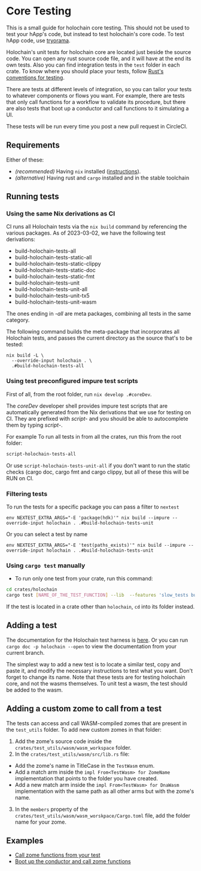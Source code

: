 # Core Testing

This is a small guide for holochain core testing. This should not be used to test your hApp's code, but instead to test holochain's core code. To test hApp code, use [tryorama](https://github.com/holo-host/tryorama).

Holochain's unit tests for holochain core are located just beside the source code. You can open any rust source code file, and it will have at the end its own tests. Also you can find integration tests in the `test` folder in each crate. To know where you should place your tests, follow [Rust's conventions for testing](https://doc.rust-lang.org/book/ch11-03-test-organization.html).

There are tests at different levels of integration, so you can tailor your tests to whatever components or flows you want. For example, there are tests that only call functions for a workflow to validate its procedure, but there are also tests that boot up a conductor and call functions to it simulating a UI.

These tests will be run every time you post a new pull request in CircleCI.

## Requirements

Either of these:

- *(recommended)* Having `nix` installed ([instructions](https://nixos.org/download.html)).
- *(alternative)* Having rust and `cargo` installed and in the stable toolchain

## Running tests


### Using the same Nix derivations as CI

CI runs all Holochain tests via the `nix build` command by referencing the various packages.
As of 2023-03-02, we have the following test derivations:

- build-holochain-tests-all
- build-holochain-tests-static-all
- build-holochain-tests-static-clippy
- build-holochain-tests-static-doc
- build-holochain-tests-static-fmt
- build-holochain-tests-unit
- build-holochain-tests-unit-all
- build-holochain-tests-unit-tx5
- build-holochain-tests-unit-wasm

The ones ending in *-all* are meta packages, combining all tests in the same category.

The following command builds the meta-package that incorporates all Holochain tests, and passes the current directory as the source that's to be tested:

```
nix build -L \
  --override-input holochain . \
  .#build-holochain-tests-all
```

### Using test preconfigured impure test scripts

First of all, from the root folder, run `nix develop .#coreDev`.

The _coreDev_ developer shell provides impure test scripts that are automatically generated from the Nix derivations that we use for testing on CI.
They are prefixed with *script-* and you should be able to autocomplete them by typing _script-<TAB>_.

For example To run all tests in from all the crates, run this from the root folder:

```bash
script-holochain-tests-all
```

Or use `script-holochain-tests-unit-all` if you don't want to run the static checks (cargo doc, cargo fmt and cargo clippy, but all of these this will be RUN on CI.

### Filtering tests

To run the tests for a specific package you can pass a filter to `nextest`

```shell
env NEXTEST_EXTRA_ARGS="-E 'package(hdk)'" nix build --impure --override-input holochain . .#build-holochain-tests-unit
```

Or you can select a test by name

```shell
env NEXTEST_EXTRA_ARGS="-E 'test(paths_exists)'" nix build --impure --override-input holochain . .#build-holochain-tests-unit
```

### Using `cargo test` manually

- To run only one test from your crate, run this command:

```bash
cd crates/holochain
cargo test [NAME_OF_THE_TEST_FUNCTION] --lib  --features 'slow_tests build_wasms' -- --nocapture
```

If the test is located in a crate other than `holochain`, `cd` into its folder instead.

## Adding a test

The documentation for the Holochain test harness is [here](https://docs.rs/holochain/latest/holochain/sweettest/index.html). Or you can run `cargo doc -p holochain --open` to view the documentation from your current branch. 

The simplest way to add a new test is to locate a similar test, copy and paste it, and modify the necessary instructions to test what you want. Don't forget to change its name. Note that these tests are for testing holochain core, and not the wasms themselves. To unit test a wasm, the test should be added to the wasm.

## Adding a custom zome to call from a test

The tests can access and call WASM-compiled zomes that are present in the `test_utils` folder. To add new custom zomes in that folder:

1. Add the zome's source code inside the `crates/test_utils/wasm/wasm_workspace` folder.
2. In the `crates/test_utils/wasm/src/lib.rs` file:
- Add the zome's name in TitleCase in the `TestWasm` enum.
- Add a match arm inside the `impl From<TestWasm> for ZomeName` implementation that points to the folder you have created.
- Add a new match arm inside the `impl From<TestWasm> for DnaWasm` implementation with the same path as all other arms but with the zome's name.
3. In the `members` property of the `crates/test_utils/wasm/wasm_worskpace/Cargo.toml` file, add the folder name for your zome.

## Examples

- [Call zome functions from your test](https://github.com/holochain/holochain/blob/develop/crates/holochain/src/core/ribosome/host_fn/commit_entry.rs#L234)
- [Boot up the conductor and call zome functions](https://github.com/holochain/holochain/blob/develop/crates/holochain/tests/ser_regression.rs)
